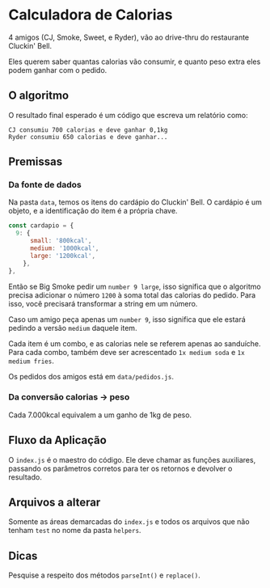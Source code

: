 # Calculadora de Calorias

4 amigos (CJ, Smoke, Sweet, e Ryder), vão ao drive-thru do restaurante Cluckin' Bell.

Eles querem saber quantas calorias vão consumir, e quanto peso extra eles podem ganhar com o pedido.

## O algoritmo

O resultado final esperado é um código que escreva um relatório como:

```
CJ consumiu 700 calorias e deve ganhar 0,1kg
Ryder consumiu 650 calorias e deve ganhar...
```

## Premissas

### Da fonte de dados

Na pasta `data`, temos os itens do cardápio do Cluckin' Bell. O cardápio é um objeto, e a identificação do item é a própria chave.

```javascript
const cardapio = {
  9: {
      small: '800kcal',
      medium: '1000kcal',
      large: '1200kcal',
    },
},
```

Então se Big Smoke pedir um `number 9 large`, isso significa que o algoritmo precisa adicionar o número `1200` à soma total das calorias do pedido. Para isso, você precisará transformar a string em um número.

Caso um amigo peça apenas um `number 9`, isso significa que ele estará pedindo a versão `medium` daquele item.

Cada item é um combo, e as calorias nele se referem apenas ao sanduíche. Para cada combo, também deve ser acrescentado `1x medium soda` e `1x medium fries`.

Os pedidos dos amigos está em `data/pedidos.js`.

### Da conversão calorias -> peso
Cada 7.000kcal equivalem a um ganho de 1kg de peso.

## Fluxo da Aplicação

O `index.js` é o maestro do código. Ele deve chamar as funções auxiliares, passando os parâmetros corretos para ter os retornos e devolver o resultado.

## Arquivos a alterar

Somente as áreas demarcadas do `index.js` e todos os arquivos que não tenham `test` no nome da pasta `helpers`.

## Dicas

Pesquise a respeito dos métodos `parseInt()` e `replace()`.